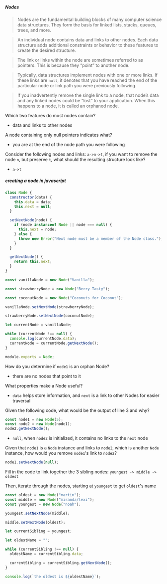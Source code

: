 ##### Nodes

> Nodes are the fundamental building blocks of many computer science data structures. They form the basis for linked lists, stacks, queues, trees, and more.

> An individual node contains data and links to other nodes. Each data structure adds additional constraints or behavior to these features to create the desired structure.

> The link or links within the node are sometimes referred to as pointers. This is because they “point” to another node.

> Typically, data structures implement nodes with one or more links. If these links are `null`, it denotes that you have reached the end of the particular node or link path you were previously following.

> If you inadvertently remove the single link to a node, that node’s data and any linked nodes could be “lost” to your application. When this happens to a node, it is called an orphaned node.

Which two features do most nodes contain?

- data and links to other nodes

A node containing only null pointers indicates what?

- you are at the end of the node path you were following

Consider the following nodes and links: `a->n->t`, if you want to remove the node `n`, but preserve `t`, what should the resulting structure look like?

- `a->t`

##### creating a node in javascript

```js
class Node {
  constructor(data) {
    this.data = data;
    this.next = null;
  }

  setNextNode(node) {
    if (node instanceof Node || node === null) {
      this.next = node;
    } else {
      throw new Error("Next node must be a member of the Node class.");
    }
  }

  getNextNode() {
    return this.next;
  }
}

const vanillaNode = new Node("Vanilla");

const strawberryNode = new Node("Berry Tasty");

const coconutNode = new Node("Coconuts for Coconut");

vanillaNode.setNextNode(strawberryNode);

strawberryNode.setNextNode(coconutNode);

let currentNode = vanillaNode;

while (currentNode !== null) {
  console.log(currentNode.data);
  currentNode = currentNode.getNextNode();
}

module.exports = Node;
```

How do you determine if `node1` is an orphan Node?

- there are no nodes that point to it

What properties make a Node useful?

- `data` helps store information, and `next` is a link to other Nodes for easier traversal

Given the following code, what would be the output of line 3 and why?

```js
const node1 = new Node(5);
const node2 = new Node(node1);
node2.getNextNode();
```

- `null`, when `node2` is initialized, it contains no links to the `next` node

Given that `node1` is a `Node` instance and links to `node2`, which is another `Node` instance, how would you remove `node1`'s link to `node2`?

```js
node1.setNextNode(null);
```

Fill in the code to link together the 3 sibling nodes: `youngest -> middle -> oldest`

Then, iterate through the nodes, starting at `youngest` to get `oldest`'s name

```js
const oldest = new Node("martin");
const middle = new Node("miranda/lexi");
const youngest = new Node("noah");

youngest.setNextNode(middle);

middle.setNextNode(oldest);

let currentSibling = youngest;

let oldestName = "";

while (currentSibling !== null) {
  oldestName = currentSibling.data;

  currentSibling = currentSibling.getNextNode();
}

console.log(`the oldest is ${oldestName}`);
```
